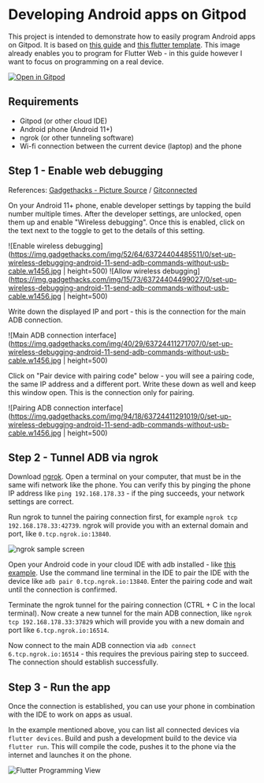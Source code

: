 # Developing Android apps on Gitpod
This project is intended to demonstrate how to easily program Android apps on Gitpod. It is based on [this guide](https://sometechy.website/dev/adb-over-any-network-without-port-forwarding-even-over-mobile-3g-4g-lte.html) and [this flutter template](https://github.com/gitpod-io/flutter-example). This image already enables you to program for Flutter Web - in this guide however I want to focus on programming on a real device.

[![Open in Gitpod](https://gitpod.io/button/open-in-gitpod.svg)](https://gitpod.io/#https://github.com/JamesCullum/flutter-adb-template)

## Requirements

 - Gitpod (or other cloud IDE)
 - Android phone (Android 11+)
 - ngrok (or other tunneling software)
 - Wi-fi connection between the current device (laptop) and the phone

## Step 1 - Enable web debugging
References: [Gadgethacks - Picture Source](https://android.gadgethacks.com/how-to/set-up-wireless-debugging-android-11-send-adb-commands-without-usb-cable-0302898/) / [Gitconnected](https://levelup.gitconnected.com/wireless-debugging-in-android-11-7169d2596a81)

On your Android 11+ phone, enable developer settings by tapping the build number multiple times. After the developer settings, are unlocked, open them up and enable "Wireless debugging". Once this is enabled, click on the text next to the toggle to get to the details of this setting. 

![Enable wireless debugging](https://img.gadgethacks.com/img/52/64/63724404485511/0/set-up-wireless-debugging-android-11-send-adb-commands-without-usb-cable.w1456.jpg | height=500) ![Allow wireless debugging](https://img.gadgethacks.com/img/15/73/63724404499027/0/set-up-wireless-debugging-android-11-send-adb-commands-without-usb-cable.w1456.jpg | height=500)

Write down the displayed IP and port - this is the connection for the main ADB connection.

![Main ADB connection interface](https://img.gadgethacks.com/img/40/29/63724411271707/0/set-up-wireless-debugging-android-11-send-adb-commands-without-usb-cable.w1456.jpg | height=500)

Click on "Pair device with pairing code" below - you will see a pairing code, the same IP address and a different port. Write these down as well and keep this window open. This is the connection only for pairing.

![Pairing ADB connection interface](https://img.gadgethacks.com/img/94/18/63724411291019/0/set-up-wireless-debugging-android-11-send-adb-commands-without-usb-cable.w1456.jpg | height=500)

## Step 2 - Tunnel ADB via ngrok

Download [ngrok](https://ngrok.com/). Open a terminal on your computer, that must be in the same wifi network like the phone. You can verify this by pinging the phone IP address like `ping 192.168.178.33` - if the ping succeeds, your network settings are correct.

Run ngrok to tunnel the pairing connection first, for example 
`ngrok tcp 192.168.178.33:42739`. ngrok will provide you with an external domain and port, like `0.tcp.ngrok.io:13840`.

![ngrok sample screen](https://forums.triplea-game.org/assets/uploads/files/1589396698766-e9c19651-391d-4f53-8119-35340257a5f2-grafik.png)

Open your Android code in your cloud IDE with adb installed - like [this example](https://gitpod.io/#https://github.com/JamesCullum/flutter-adb-template). Use the command line terminal in the IDE to pair the IDE with the device like `adb pair 0.tcp.ngrok.io:13840`. Enter the pairing code and wait until the connection is confirmed.

Terminate the ngrok tunnel for the pairing connection (CTRL + C in the local terminal). Now create a new tunnel for the main ADB connection, like `ngrok tcp 192.168.178.33:37829` which will provide you with a new domain and port like `6.tcp.ngrok.io:16514`.

Now connect to the main ADB connection via `adb connect 6.tcp.ngrok.io:16514` - this requires the previous pairing step to succeed. The connection should establish successfully.

## Step 3 - Run the app
Once the connection is established, you can use your phone in combination with the IDE to work on apps as usual. 

In the example mentioned above, you can list all connected devices via `flutter devices`. Build and push a development build to the device via `flutter run`. This will compile the code, pushes it to the phone via the internet and launches it on the phone.

![Flutter Programming View](https://camo.githubusercontent.com/6f5049176dc412060d5887e80874388f13fa9d4a43b0d340be9b4ed3ae6f0757/68747470733a2f2f64617274636f64652e6f72672f696d616765732f6d61726b6574706c6163652f666c75747465725f686f745f72656c6f61642e676966)
